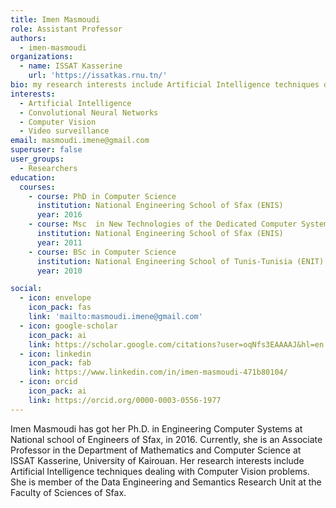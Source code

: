 ```yaml
---
title: Imen Masmoudi
role: Assistant Professor
authors:
  - imen-masmoudi
organizations:
  - name: ISSAT Kasserine 
    url: 'https://issatkas.rnu.tn/'
bio: my research interests include Artificial Intelligence techniques dealing with Computer Vision problems. 
interests:
  - Artificial Intelligence
  - Convolutional Neural Networks
  - Computer Vision
  - Video surveillance
email: masmoudi.imene@gmail.com
superuser: false
user_groups:
  - Researchers
education:
  courses:
    - course: PhD in Computer Science
      institution: National Engineering School of Sfax (ENIS)
      year: 2016
    - course: Msc  in New Technologies of the Dedicated Computer Systems
      institution: National Engineering School of Sfax (ENIS)
      year: 2011
    - course: BSc in Computer Science
      institution: National Engineering School of Tunis-Tunisia (ENIT)
      year: 2010

social:
  - icon: envelope
    icon_pack: fas
    link: 'mailto:masmoudi.imene@gmail.com'
  - icon: google-scholar
    icon_pack: ai
    link: https://scholar.google.com/citations?user=oqNfs3EAAAAJ&hl=en
  - icon: linkedin
    icon_pack: fab
    link: https://www.linkedin.com/in/imen-masmoudi-471b80104/
  - icon: orcid
    icon_pack: ai
    link: https://orcid.org/0000-0003-0556-1977
---
```

Imen Masmoudi has got her Ph.D. in Engineering Computer Systems at National school of Engineers of Sfax, in 2016.  Currently, she is an Associate Professor in the Department of Mathematics and Computer Science at ISSAT Kasserine, University of Kairouan.
Her research interests include Artificial Intelligence techniques dealing with Computer Vision problems. She is member of the Data Engineering and Semantics Research Unit at the Faculty of Sciences of Sfax.